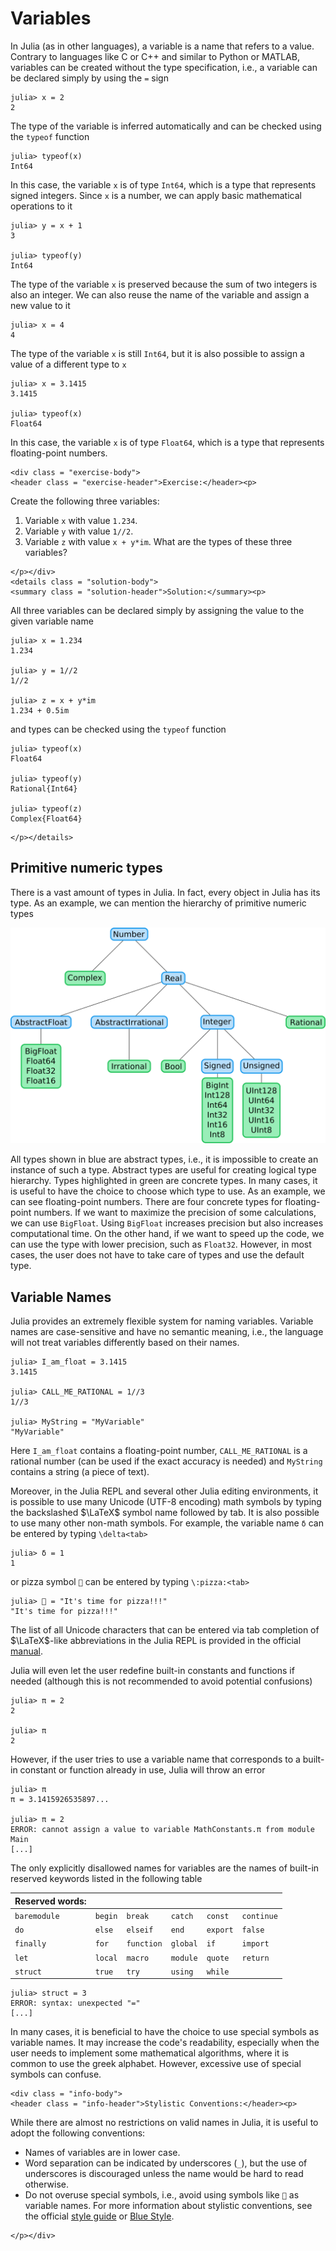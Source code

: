 # Variables

In Julia (as in other languages), a variable is a name that refers to a value. Contrary to languages like C or C++ and similar to Python or MATLAB, variables can be created without the type specification, i.e., a variable can be declared simply by using the `=` sign

```jldoctest var_declaration
julia> x = 2
2
```

The type of the variable is inferred automatically and can be checked using the `typeof` function

```jldoctest var_declaration
julia> typeof(x)
Int64
```

In this case, the variable `x` is of type `Int64`, which is a type that represents signed integers. Since `x` is a number, we can apply basic mathematical operations to it

```jldoctest var_declaration
julia> y = x + 1
3

julia> typeof(y)
Int64
```

The type of the variable `x` is preserved because the sum of two integers is also an integer. We can also reuse the name of the variable and assign a new value to it

```jldoctest var_declaration
julia> x = 4
4
```

The type of the variable `x` is still `Int64`, but it is also possible to assign a value of a different type to `x`

```jldoctest var_declaration
julia> x = 3.1415
3.1415

julia> typeof(x)
Float64
```

In this case, the variable `x` is of type `Float64`, which is a type that represents floating-point numbers.

```@raw html
<div class = "exercise-body">
<header class = "exercise-header">Exercise:</header><p>
```

Create the following three variables:
1. Variable `x` with value `1.234`.
2. Variable `y` with value `1//2`.
3. Variable `z` with value `x + y*im`.
What are the types of these three variables?

```@raw html
</p></div>
<details class = "solution-body">
<summary class = "solution-header">Solution:</summary><p>
```

All three variables can be declared simply by assigning the value to the given variable name

```jldoctest var_types
julia> x = 1.234
1.234

julia> y = 1//2
1//2

julia> z = x + y*im
1.234 + 0.5im
```

and types can be checked using the `typeof` function

```jldoctest var_types
julia> typeof(x)
Float64

julia> typeof(y)
Rational{Int64}

julia> typeof(z)
Complex{Float64}
```

```@raw html
</p></details>
```

## Primitive numeric types

There is a vast amount of types in Julia. In fact, every object in Julia has its type. As an example, we can mention the hierarchy of primitive numeric types

![](types.svg)

All types shown in blue are abstract types, i.e., it is impossible to create an instance of such a type. Abstract types are useful for creating logical type hierarchy. Types highlighted in green are concrete types. In many cases, it is useful to have the choice to choose which type to use. As an example, we can see floating-point numbers. There are four concrete types for floating-point numbers. If we want to maximize the precision of some calculations, we can use `BigFloat`. Using `BigFloat` increases precision but also increases computational time. On the other hand, if we want to speed up the code, we can use the type with lower precision, such as `Float32`. However, in most cases, the user does not have to take care of types and use the default type.

## Variable Names

Julia provides an extremely flexible system for naming variables. Variable names are case-sensitive and have no semantic meaning, i.e., the language will not treat variables differently based on their names.

```jldoctest
julia> I_am_float = 3.1415
3.1415

julia> CALL_ME_RATIONAL = 1//3
1//3

julia> MyString = "MyVariable"
"MyVariable"
```

Here `I_am_float` contains a floating-point number, `CALL_ME_RATIONAL` is a rational number (can be used if the exact accuracy is needed) and `MyString` contains a string (a piece of text).

Moreover, in the Julia REPL and several other Julia editing environments, it is possible to use many Unicode (UTF-8 encoding) math symbols by typing the backslashed $\LaTeX$ symbol name followed by tab. It is also possible to use many other non-math symbols. For example, the variable name `δ` can be entered by typing `\delta<tab>`

```jldoctest
julia> δ = 1
1
```

or pizza symbol `🍕` can be entered by typing `\:pizza:<tab>`

```jldoctest
julia> 🍕 = "It's time for pizza!!!"
"It's time for pizza!!!"
```

The list of all Unicode characters that can be entered via tab completion of $\LaTeX$-like abbreviations in the Julia REPL is provided in the official [manual](https://docs.julialang.org/en/v1/manual/unicode-input/).

Julia will even let the user redefine built-in constants and functions if needed (although this is not recommended to avoid potential confusions)

```jldoctest
julia> π = 2
2

julia> π
2
```

However, if the user tries to use a variable name that corresponds to a built-in constant or function already in use, Julia will throw an error

```jldoctest
julia> π
π = 3.1415926535897...

julia> π = 2
ERROR: cannot assign a value to variable MathConstants.π from module Main
[...]
```

The only explicitly disallowed names for variables are the names of built-in reserved keywords listed in the following table

| Reserved words: |         |            |          |          |            |
| :---            | :---    | :---       | :---     | :---     | :---       |
| `baremodule`    | `begin` | `break`    | `catch`  | `const`  | `continue` |
| `do`            | `else`  | `elseif`   | `end`    | `export` | `false`    |
| `finally`       | `for`   | `function` | `global` | `if`     | `import`   |
| `let`           | `local` | `macro`    | `module` | `quote`  | `return`   |
| `struct`        | `true`  | `try`      | `using`  | `while`  |            |

```jldoctest
julia> struct = 3
ERROR: syntax: unexpected "="
[...]
```

In many cases, it is beneficial to have the choice to use special symbols as variable names. It may increase the code's readability, especially when the user needs to implement some mathematical algorithms, where it is common to use the greek alphabet. However, excessive use of special symbols can confuse.

```@raw html
<div class = "info-body">
<header class = "info-header">Stylistic Conventions:</header><p>
```

While there are almost no restrictions on valid names in Julia, it is useful to adopt the following conventions:
- Names of variables are in lower case.
- Word separation can be indicated by underscores (`_`), but the use of underscores is discouraged unless the name would be hard to read otherwise.
- Do not overuse special symbols, i.e., avoid using symbols like `🍕` as variable names.
For more information about stylistic conventions, see the official [style guide](https://docs.julialang.org/en/v1/manual/style-guide/#Style-Guide-1) or [Blue Style](https://github.com/invenia/BlueStyle).

```@raw html
</p></div>
```

